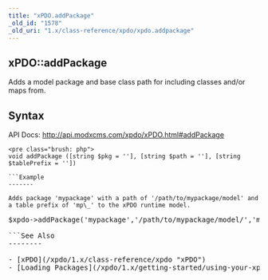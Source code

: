 ```yaml
---
title: "xPDO.addPackage"
_old_id: "1578"
_old_uri: "1.x/class-reference/xpdo/xpdo.addpackage"
---
```


xPDO::addPackage
----------------

Adds a model package and base class path for including classes and/or maps from.

Syntax
------

API Docs: <http://api.modxcms.com/xpdo/xPDO.html#addPackage>

```
<pre class="brush: php">
void addPackage ([string $pkg = ''], [string $path = ''], [string $tablePrefix = ''])

```Example
-------

Adds package 'mypackage' with a path of '/path/to/mypackage/model' and a table prefix of 'mp\_' to the xPDO runtime model.

```
<pre class="brush: php">
$xpdo->addPackage('mypackage','/path/to/mypackage/model/','mp_');

```See Also
--------

- [xPDO](/xpdo/1.x/class-reference/xpdo "xPDO")
- [Loading Packages](/xpdo/1.x/getting-started/using-your-xpdo-model/loading-packages "Loading Packages")